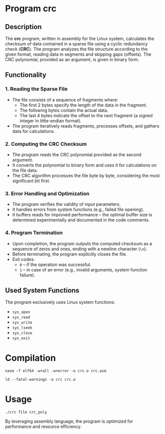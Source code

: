 # Program **crc**

## Description
The **crc** program, written in assembly for the Linux system, calculates the checksum of data contained in a sparse file using a cyclic redundancy check (**CRC**). The program analyzes the file structure according to the given format, reading data in segments and skipping gaps (offsets). The CRC polynomial, provided as an argument, is given in binary form.

## Functionality
### 1. **Reading the Sparse File**
   - The file consists of a sequence of fragments where:
     - The first 2 bytes specify the length of the data in the fragment.
     - The following bytes contain the actual data.
     - The last 4 bytes indicate the offset to the next fragment (a signed integer in little-endian format).
   - The program iteratively reads fragments, processes offsets, and gathers data for calculations.

### 2. **Computing the CRC Checksum**
   - The program reads the CRC polynomial provided as the second argument.
   - It converts the polynomial to binary form and uses it for calculations on the file data.
   - The CRC algorithm processes the file byte by byte, considering the most significant bit first.

### 3. **Error Handling and Optimization**
   - The program verifies the validity of input parameters.
   - It handles errors from system functions (e.g., failed file opening).
   - It buffers reads for improved performance – the optimal buffer size is determined experimentally and documented in the code comments.

### 4. **Program Termination**
   - Upon completion, the program outputs the computed checksum as a sequence of zeros and ones, ending with a newline character (`\n`).
   - Before terminating, the program explicitly closes the file.
   - Exit codes:
     - `0` – if the operation was successful.
     - `1` – in case of an error (e.g., invalid arguments, system function failure).

## Used System Functions
The program exclusively uses Linux system functions:
- `sys_open`
- `sys_read`
- `sys_write`
- `sys_lseek`
- `sys_close`
- `sys_exit`

# Compilation

`nasm -f elf64 -w+all -w+error -o crc.o crc.asm`

`ld --fatal-warnings -o crc crc.o`

# Usage 

`./crc file crc_poly`

By leveraging assembly language, the program is optimized for performance and resource efficiency.


